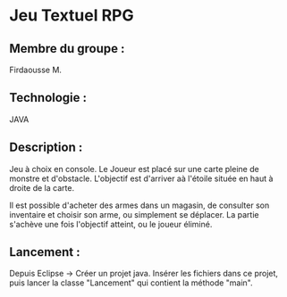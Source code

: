 # Jeu Textuel RPG

## **Membre du groupe :** 
Firdaousse M.

## **Technologie :** 
JAVA

## __Description :__ 
Jeu à choix en console. Le Joueur est placé sur une carte pleine de monstre et d'obstacle. L'objectif est d'arriver aà l'étoile située en haut à droite de la carte.

Il est possible d'acheter des armes dans un magasin, de consulter son inventaire et choisir son arme, ou simplement se déplacer. La partie s'achève une fois l'objectif atteint, ou le joueur éliminé.


## __Lancement :__ 
Depuis Eclipse -> Créer un projet java. Insérer les fichiers dans ce projet, puis lancer la classe "Lancement" qui contient la méthode "main".
